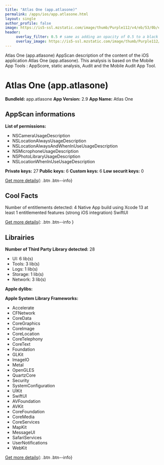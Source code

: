 ```yaml
---
title: "Atlas One (app.atlasone)"
permalink: /apps/ios/app.atlasone.html
layout: single
author_profile: false
image: https://is5-ssl.mzstatic.com/image/thumb/Purple112/v4/eb/53/0b/eb530b9c-bdad-c10e-c08f-1854cb5cbd7f/AppIcon-0-1x_U007emarketing-0-6-0-sRGB-85-220.png/512x512bb.jpg
header: 
     overlay_filter: 0.5 # same as adding an opacity of 0.5 to a black background
     overlay_image: https://is5-ssl.mzstatic.com/image/thumb/Purple112/v4/eb/53/0b/eb530b9c-bdad-c10e-c08f-1854cb5cbd7f/AppIcon-0-1x_U007emarketing-0-6-0-sRGB-85-220.png/512x512bb.jpg
---
```

Atlas One (app.atlasone) AppScan description of the content of the iOS application Atlas One (app.atlasone). This analysis is based on the Mobile App Tools : AppScore, static analysis, Audit and the Mobile Audit App Tool.

# Atlas One (app.atlasone)

**BundleId:** app.atlasone
**App Version:** 2.9
**App Name:** Atlas One


## AppScan informations 

**List of permissions:** 
- NSCameraUsageDescription
- NSLocationAlwaysUsageDescription
- NSLocationAlwaysAndWhenInUseUsageDescription
- NSMicrophoneUsageDescription
- NSPhotoLibraryUsageDescription
- NSLocationWhenInUseUsageDescription
  
  
**Private keys:** 27
**Public keys:** 6
**Custom keys:** 6
**Low securit keys:** 0
  
[Get more details](/pricing.html){: .btn .btn--info}

## Cool Facts

Number of entitlements detected: 4
Native App
build using Xcode 13
at least 1 entitlemented features (strong iOS integration)
SwiftUI
  
[Get more details](/pricing.html){: .btn .btn--info }

## Librairies 
**Number of Third Party Library detected:** 28
- UI: 6 lib(s)
- Tools: 3 lib(s)
- Logs: 1 lib(s)
- Storage: 1 lib(s)
- Network: 3 lib(s)


**Apple dylibs:**


**Apple System Library Frameworks:**
- Accelerate
- CFNetwork
- CoreData
- CoreGraphics
- CoreImage
- CoreLocation
- CoreTelephony
- CoreText
- Foundation
- GLKit
- ImageIO
- Metal
- OpenGLES
- QuartzCore
- Security
- SystemConfiguration
- UIKit
- SwiftUI
- AVFoundation
- AVKit
- CoreFoundation
- CoreMedia
- CoreServices
- MapKit
- MessageUI
- SafariServices
- UserNotifications
- WebKit


  
[Get more details](/pricing.html){: .btn .btn--info}


